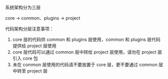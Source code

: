系统架构分为三层

core -> common、plugins -> project

代码架构分层注意事项：

1. core 层的代码供 common 和 plugins 层使用，common 和 plugins 层代码提供给 project 层使用
2. core 层代码可以通过 common 层中转给 project 层使用，请勿在 project 层引入 core 包
3. 未在 common 层使用的代码请不要放置于 core 层，更不要通过 common 层中转至 project 层
